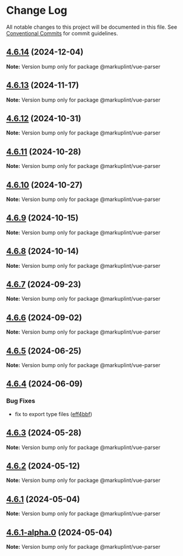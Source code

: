 # Change Log

All notable changes to this project will be documented in this file.
See [Conventional Commits](https://conventionalcommits.org) for commit guidelines.

## [4.6.14](https://github.com/markuplint/markuplint/compare/@markuplint/vue-parser@4.6.13...@markuplint/vue-parser@4.6.14) (2024-12-04)

**Note:** Version bump only for package @markuplint/vue-parser

## [4.6.13](https://github.com/markuplint/markuplint/compare/@markuplint/vue-parser@4.6.12...@markuplint/vue-parser@4.6.13) (2024-11-17)

**Note:** Version bump only for package @markuplint/vue-parser

## [4.6.12](https://github.com/markuplint/markuplint/compare/@markuplint/vue-parser@4.6.11...@markuplint/vue-parser@4.6.12) (2024-10-31)

**Note:** Version bump only for package @markuplint/vue-parser

## [4.6.11](https://github.com/markuplint/markuplint/compare/@markuplint/vue-parser@4.6.10...@markuplint/vue-parser@4.6.11) (2024-10-28)

**Note:** Version bump only for package @markuplint/vue-parser

## [4.6.10](https://github.com/markuplint/markuplint/compare/@markuplint/vue-parser@4.6.9...@markuplint/vue-parser@4.6.10) (2024-10-27)

**Note:** Version bump only for package @markuplint/vue-parser

## [4.6.9](https://github.com/markuplint/markuplint/compare/@markuplint/vue-parser@4.6.8...@markuplint/vue-parser@4.6.9) (2024-10-15)

**Note:** Version bump only for package @markuplint/vue-parser

## [4.6.8](https://github.com/markuplint/markuplint/compare/@markuplint/vue-parser@4.6.7...@markuplint/vue-parser@4.6.8) (2024-10-14)

**Note:** Version bump only for package @markuplint/vue-parser

## [4.6.7](https://github.com/markuplint/markuplint/compare/@markuplint/vue-parser@4.6.6...@markuplint/vue-parser@4.6.7) (2024-09-23)

**Note:** Version bump only for package @markuplint/vue-parser

## [4.6.6](https://github.com/markuplint/markuplint/compare/@markuplint/vue-parser@4.6.5...@markuplint/vue-parser@4.6.6) (2024-09-02)

**Note:** Version bump only for package @markuplint/vue-parser

## [4.6.5](https://github.com/markuplint/markuplint/compare/@markuplint/vue-parser@4.6.4...@markuplint/vue-parser@4.6.5) (2024-06-25)

**Note:** Version bump only for package @markuplint/vue-parser

## [4.6.4](https://github.com/markuplint/markuplint/compare/@markuplint/vue-parser@4.6.3...@markuplint/vue-parser@4.6.4) (2024-06-09)

### Bug Fixes

- fix to export type files ([eff4bbf](https://github.com/markuplint/markuplint/commit/eff4bbfd127574809dc5e15d7cafe87699758ee0))

## [4.6.3](https://github.com/markuplint/markuplint/compare/@markuplint/vue-parser@4.6.2...@markuplint/vue-parser@4.6.3) (2024-05-28)

**Note:** Version bump only for package @markuplint/vue-parser

## [4.6.2](https://github.com/markuplint/markuplint/compare/@markuplint/vue-parser@4.6.1...@markuplint/vue-parser@4.6.2) (2024-05-12)

**Note:** Version bump only for package @markuplint/vue-parser

## [4.6.1](https://github.com/markuplint/markuplint/compare/@markuplint/vue-parser@4.6.1-alpha.0...@markuplint/vue-parser@4.6.1) (2024-05-04)

**Note:** Version bump only for package @markuplint/vue-parser

## [4.6.1-alpha.0](https://github.com/markuplint/markuplint/compare/@markuplint/vue-parser@4.6.0...@markuplint/vue-parser@4.6.1-alpha.0) (2024-05-04)

**Note:** Version bump only for package @markuplint/vue-parser
